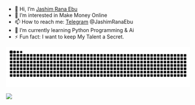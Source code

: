 - 👋 Hi, I’m [Jashim Rana Ebu](github.com/Jashim-Rana-Ebu)
- 👀 I’m interested in Make Money Online
- 📫 How to reach me: [Telegram](t.me/JashimRanaEbu) @JashimRanaEbu
- 🌱 I’m currently learning Python Programming & Ai
- ⚡ Fun fact: I want to keep My Talent a Secret.
<!-- Snake Animation -->
<div align="left">
    
  ![snake gif](https://github.com/TechnologyHell/TechnologyHell/blob/output/github-snake-dark.svg)
</div>

<!-- Visit Counter -->
<div align="left">
  
  [![](https://visitcount.itsvg.in/api?id=technologyhell&icon=10&color=6)](https://visitcount.itsvg.in)
</div>
